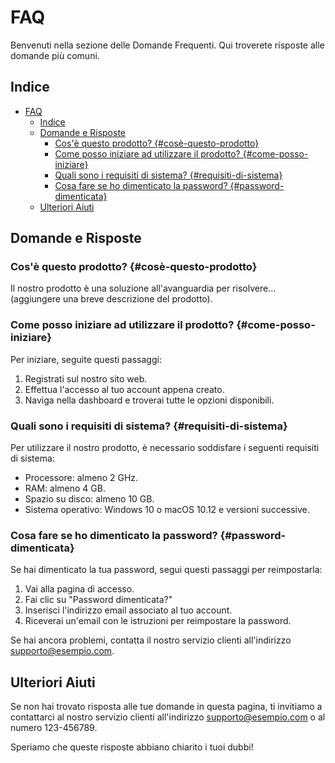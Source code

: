 # FAQ

Benvenuti nella sezione delle Domande Frequenti. Qui troverete risposte alle domande più comuni.

## Indice

- [FAQ](#faq)
  - [Indice](#indice)
  - [Domande e Risposte](#domande-e-risposte)
    - [Cos'è questo prodotto? {#cosè-questo-prodotto}](#cosè-questo-prodotto-cosè-questo-prodotto)
    - [Come posso iniziare ad utilizzare il prodotto? {#come-posso-iniziare}](#come-posso-iniziare-ad-utilizzare-il-prodotto-come-posso-iniziare)
    - [Quali sono i requisiti di sistema? {#requisiti-di-sistema}](#quali-sono-i-requisiti-di-sistema-requisiti-di-sistema)
    - [Cosa fare se ho dimenticato la password? {#password-dimenticata}](#cosa-fare-se-ho-dimenticato-la-password-password-dimenticata)
  - [Ulteriori Aiuti](#ulteriori-aiuti)

## Domande e Risposte

### Cos'è questo prodotto? {#cosè-questo-prodotto}

Il nostro prodotto è una soluzione all'avanguardia per risolvere... (aggiungere una breve descrizione del prodotto).

### Come posso iniziare ad utilizzare il prodotto? {#come-posso-iniziare}

Per iniziare, seguite questi passaggi:

1. Registrati sul nostro sito web.
2. Effettua l'accesso al tuo account appena creato.
3. Naviga nella dashboard e troverai tutte le opzioni disponibili.

### Quali sono i requisiti di sistema? {#requisiti-di-sistema}

Per utilizzare il nostro prodotto, è necessario soddisfare i seguenti requisiti di sistema:

- Processore: almeno 2 GHz.
- RAM: almeno 4 GB.
- Spazio su disco: almeno 10 GB.
- Sistema operativo: Windows 10 o macOS 10.12 e versioni successive.

### Cosa fare se ho dimenticato la password? {#password-dimenticata}

Se hai dimenticato la tua password, segui questi passaggi per reimpostarla:

1. Vai alla pagina di accesso.
2. Fai clic su "Password dimenticata?"
3. Inserisci l'indirizzo email associato al tuo account.
4. Riceverai un'email con le istruzioni per reimpostare la password.

Se hai ancora problemi, contatta il nostro servizio clienti all'indirizzo supporto@esempio.com.

## Ulteriori Aiuti

Se non hai trovato risposta alle tue domande in questa pagina, ti invitiamo a contattarci al nostro servizio clienti all'indirizzo supporto@esempio.com o al numero 123-456789.

Speriamo che queste risposte abbiano chiarito i tuoi dubbi!